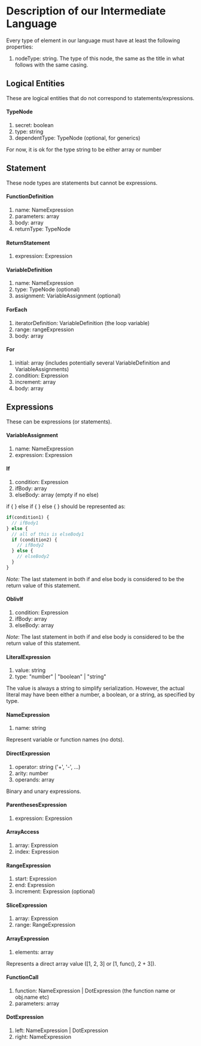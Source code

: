 # Description of our Intermediate Language

Every type of element in our language must have at least the following properties:

1. nodeType: string. The type of this node, the same as the title in what follows with the same casing.




## Logical Entities

These are logical entities that do not correspond to statements/expressions.

#### TypeNode

1. secret: boolean
2. type: string
3. dependentType: TypeNode (optional, for generics)

For now, it is ok for the type string to be either array or number




## Statement

These node types are statements but cannot be expressions.

#### FunctionDefinition

1. name: NameExpression
2. parameters: array<VariableDefinition>
3. body: array<Statement>
4. returnType: TypeNode

#### ReturnStatement

1. expression: Expression

#### VariableDefinition

1. name: NameExpression
2. type: TypeNode (optional)
3. assignment: VariableAssignment (optional)

#### ForEach

1. iteratorDefinition: VariableDefinition (the loop variable)
2. range: rangeExpression
3. body: array<statements>

#### For

1. initial: array<Statement> (includes potentially several VariableDefinition and VariableAssignments)
2. condition: Expression
3. increment: array<Statement>
4. body: array<statement>




## Expressions

These can be expressions (or statements).

#### VariableAssignment

1. name: NameExpression
2. expression: Expression


#### If

1. condition: Expression
2. ifBody: array<Statement>
3. elseBody: array<Statement> (empty if no else)

if { } else if { } else { } should be represented as:
```javascript
if(condition1) {
  // ifBody1
} else {
  // all of this is elseBody1
  if (condition2) {
    // ifBody2
  } else {
    // elseBody2
  }
}
```

_Note:_ The last statement in both if and else body is considered to be
the return value of this statement.

#### OblivIf

1. condition: Expression
2. ifBody: array<Statement>
3. elseBody: array<Statement>

_Note_: The last statement in both if and else body is considered to be
the return value of this statement.

#### LiteralExpression

1. value: string
2. type: "number" | "boolean" | "string"

The value is always a string to simplify serialization. However, the actual literal
may have been either a number, a boolean, or a string, as specified by type.

#### NameExpression

1. name: string

Represent variable or function names (no dots).

#### DirectExpression

1. operator: string ('+', '-', ...)
2. arity: number
3. operands: array<Expression>

Binary and unary expressions.

#### ParenthesesExpression

1. expression: Expression

#### ArrayAccess

1. array: Expression
2. index: Expression

#### RangeExpression
1. start: Expression
2. end: Expression
3. increment: Expression (optional)

#### SliceExpression

1. array: Expression
2. range: RangeExpression

#### ArrayExpression
1. elements: array<Expression>

Represents a direct array value ([1, 2, 3] or [1, func(), 2 + 3]).

#### FunctionCall

1. function: NameExpression | DotExpression (the function name or obj.name etc)
2. parameters: array<Expression>

#### DotExpression

1. left: NameExpression | DotExpression
2. right: NameExpression
